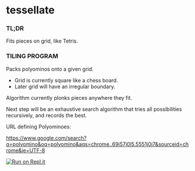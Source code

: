 # tessellate

### TL;DR
Fits pieces on grid, like Tetris.

### TILING PROGRAM
Packs polyominos onto a given grid.

 - Grid is currently square like a chess board.
 - Later grid will have an irregular boundary.

Algorithm currently plonks pieces anywhere they fit.

Next step will be an exhaustive search algorithm that tries
all possibilities recursively, and records the best.


URL defining Polyominoes:

https://www.google.com/search?q=polyomino&oq=polyomino&aqs=chrome..69i57j0l5.5551j0j7&sourceid=chrome&ie=UTF-8



[![Run on Repl.it](https://repl.it/badge/github/astutulus/tessellate)](https://repl.it/github/astutulus/tessellate)
